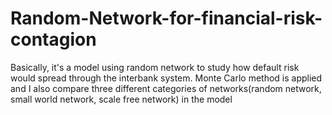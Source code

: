 # Random-Network-for-financial-risk-contagion
Basically, it's a model using random network to study how default risk would spread through the interbank system. Monte Carlo method is applied and I also compare three different categories of networks(random network, small world network, scale free network) in the model
